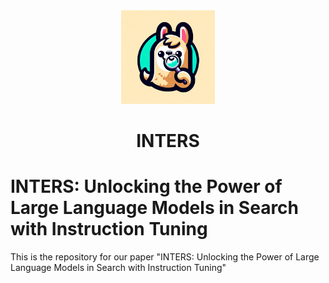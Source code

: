 <div align=center>
<img src="https://github.com/DaoD/INTERS/blob/main/logo1.jpg" width="150px">
<h1>INTERS</h1>
</div>

# INTERS: Unlocking the Power of Large Language Models in Search with Instruction Tuning
This is the repository for our paper "INTERS: Unlocking the Power of Large Language Models in Search with Instruction Tuning"
